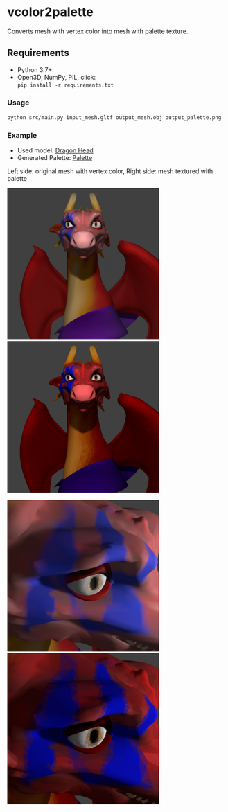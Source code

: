 # vcolor2palette

Converts mesh with vertex color into mesh with palette texture.

## Requirements

- Python 3.7+
- Open3D, NumPy, PIL, click: \
    `pip install -r requirements.txt`

### Usage

```bash
python src/main.py input_mesh.gltf output_mesh.obj output_palette.png
```

### Example

* Used model: [Dragon Head](https://sketchfab.com/3d-models/dragon-head-298b72400c3643c2b9c570d0e6442e5d)
* Generated Palette: [Palette](example/palette.png)

Left side: original mesh with vertex color, Right side: mesh textured with palette

<img src="example/vcolor1.png" alt="Vertex Color Image" title="Vertex Color" height="350px"> <img src="example/textured1.png" alt="Textured Image" title="Textured" height="350px">

<img src="example/vcolor2.png" alt="Vertex Color Image" title="Vertex Color" height="350px"> <img src="example/textured2.png" alt="Textured Image" title="Textured" height="350px">


